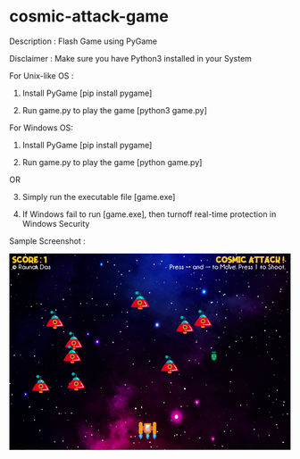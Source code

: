 
# cosmic-attack-game

Description : Flash Game using PyGame

Disclaimer : Make sure you have Python3 installed in your System

For Unix-like OS :

1. Install PyGame [pip install pygame]

2. Run game.py to play the game [python3 game.py]

For Windows OS:

1. Install PyGame [pip install pygame]

2. Run game.py to play the game [python game.py]

OR

3. Simply run the executable file [game.exe]

4. If Windows fail to run [game.exe], then turnoff real-time protection in Windows Security

Sample Screenshot :

![](sample.png)
